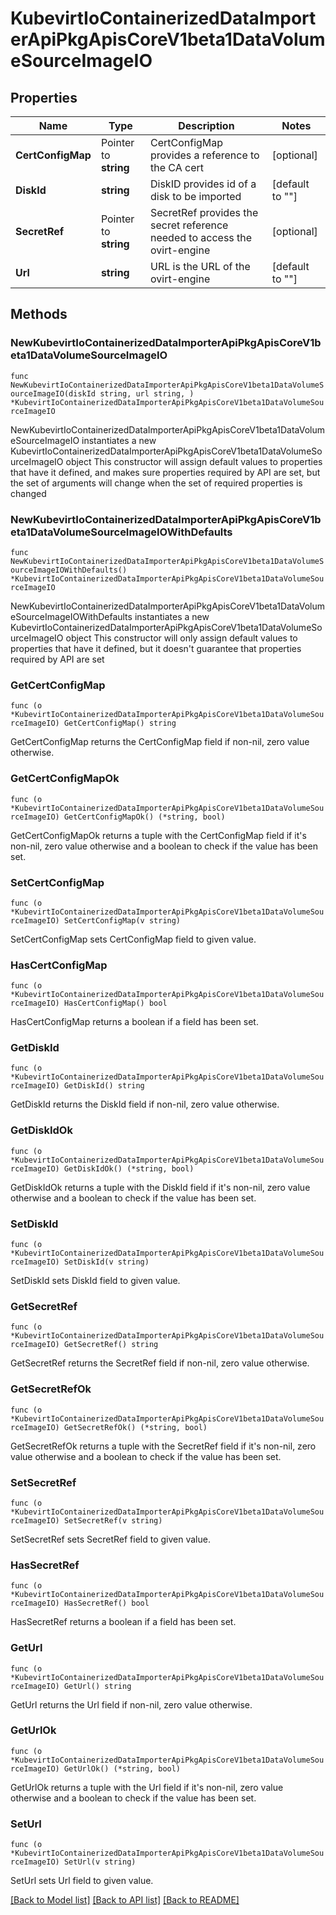 # KubevirtIoContainerizedDataImporterApiPkgApisCoreV1beta1DataVolumeSourceImageIO

## Properties

Name | Type | Description | Notes
------------ | ------------- | ------------- | -------------
**CertConfigMap** | Pointer to **string** | CertConfigMap provides a reference to the CA cert | [optional] 
**DiskId** | **string** | DiskID provides id of a disk to be imported | [default to ""]
**SecretRef** | Pointer to **string** | SecretRef provides the secret reference needed to access the ovirt-engine | [optional] 
**Url** | **string** | URL is the URL of the ovirt-engine | [default to ""]

## Methods

### NewKubevirtIoContainerizedDataImporterApiPkgApisCoreV1beta1DataVolumeSourceImageIO

`func NewKubevirtIoContainerizedDataImporterApiPkgApisCoreV1beta1DataVolumeSourceImageIO(diskId string, url string, ) *KubevirtIoContainerizedDataImporterApiPkgApisCoreV1beta1DataVolumeSourceImageIO`

NewKubevirtIoContainerizedDataImporterApiPkgApisCoreV1beta1DataVolumeSourceImageIO instantiates a new KubevirtIoContainerizedDataImporterApiPkgApisCoreV1beta1DataVolumeSourceImageIO object
This constructor will assign default values to properties that have it defined,
and makes sure properties required by API are set, but the set of arguments
will change when the set of required properties is changed

### NewKubevirtIoContainerizedDataImporterApiPkgApisCoreV1beta1DataVolumeSourceImageIOWithDefaults

`func NewKubevirtIoContainerizedDataImporterApiPkgApisCoreV1beta1DataVolumeSourceImageIOWithDefaults() *KubevirtIoContainerizedDataImporterApiPkgApisCoreV1beta1DataVolumeSourceImageIO`

NewKubevirtIoContainerizedDataImporterApiPkgApisCoreV1beta1DataVolumeSourceImageIOWithDefaults instantiates a new KubevirtIoContainerizedDataImporterApiPkgApisCoreV1beta1DataVolumeSourceImageIO object
This constructor will only assign default values to properties that have it defined,
but it doesn't guarantee that properties required by API are set

### GetCertConfigMap

`func (o *KubevirtIoContainerizedDataImporterApiPkgApisCoreV1beta1DataVolumeSourceImageIO) GetCertConfigMap() string`

GetCertConfigMap returns the CertConfigMap field if non-nil, zero value otherwise.

### GetCertConfigMapOk

`func (o *KubevirtIoContainerizedDataImporterApiPkgApisCoreV1beta1DataVolumeSourceImageIO) GetCertConfigMapOk() (*string, bool)`

GetCertConfigMapOk returns a tuple with the CertConfigMap field if it's non-nil, zero value otherwise
and a boolean to check if the value has been set.

### SetCertConfigMap

`func (o *KubevirtIoContainerizedDataImporterApiPkgApisCoreV1beta1DataVolumeSourceImageIO) SetCertConfigMap(v string)`

SetCertConfigMap sets CertConfigMap field to given value.

### HasCertConfigMap

`func (o *KubevirtIoContainerizedDataImporterApiPkgApisCoreV1beta1DataVolumeSourceImageIO) HasCertConfigMap() bool`

HasCertConfigMap returns a boolean if a field has been set.

### GetDiskId

`func (o *KubevirtIoContainerizedDataImporterApiPkgApisCoreV1beta1DataVolumeSourceImageIO) GetDiskId() string`

GetDiskId returns the DiskId field if non-nil, zero value otherwise.

### GetDiskIdOk

`func (o *KubevirtIoContainerizedDataImporterApiPkgApisCoreV1beta1DataVolumeSourceImageIO) GetDiskIdOk() (*string, bool)`

GetDiskIdOk returns a tuple with the DiskId field if it's non-nil, zero value otherwise
and a boolean to check if the value has been set.

### SetDiskId

`func (o *KubevirtIoContainerizedDataImporterApiPkgApisCoreV1beta1DataVolumeSourceImageIO) SetDiskId(v string)`

SetDiskId sets DiskId field to given value.


### GetSecretRef

`func (o *KubevirtIoContainerizedDataImporterApiPkgApisCoreV1beta1DataVolumeSourceImageIO) GetSecretRef() string`

GetSecretRef returns the SecretRef field if non-nil, zero value otherwise.

### GetSecretRefOk

`func (o *KubevirtIoContainerizedDataImporterApiPkgApisCoreV1beta1DataVolumeSourceImageIO) GetSecretRefOk() (*string, bool)`

GetSecretRefOk returns a tuple with the SecretRef field if it's non-nil, zero value otherwise
and a boolean to check if the value has been set.

### SetSecretRef

`func (o *KubevirtIoContainerizedDataImporterApiPkgApisCoreV1beta1DataVolumeSourceImageIO) SetSecretRef(v string)`

SetSecretRef sets SecretRef field to given value.

### HasSecretRef

`func (o *KubevirtIoContainerizedDataImporterApiPkgApisCoreV1beta1DataVolumeSourceImageIO) HasSecretRef() bool`

HasSecretRef returns a boolean if a field has been set.

### GetUrl

`func (o *KubevirtIoContainerizedDataImporterApiPkgApisCoreV1beta1DataVolumeSourceImageIO) GetUrl() string`

GetUrl returns the Url field if non-nil, zero value otherwise.

### GetUrlOk

`func (o *KubevirtIoContainerizedDataImporterApiPkgApisCoreV1beta1DataVolumeSourceImageIO) GetUrlOk() (*string, bool)`

GetUrlOk returns a tuple with the Url field if it's non-nil, zero value otherwise
and a boolean to check if the value has been set.

### SetUrl

`func (o *KubevirtIoContainerizedDataImporterApiPkgApisCoreV1beta1DataVolumeSourceImageIO) SetUrl(v string)`

SetUrl sets Url field to given value.



[[Back to Model list]](../README.md#documentation-for-models) [[Back to API list]](../README.md#documentation-for-api-endpoints) [[Back to README]](../README.md)


